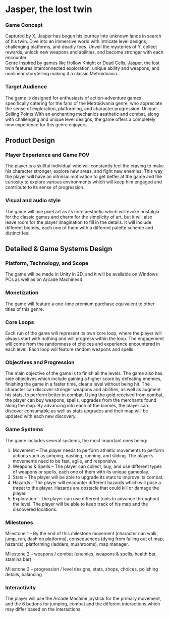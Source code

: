 # Jasper, the lost twin

### Game Concept 

Captured by X, Jasper has begun his journey into unknown lands in search of his twin. Dive into an immersive world with intricate level designs, challenging platforms, and deadly foes. Unveil the mysteries of Y, collect rewards, unlock new weapons and abilities, and become stronger with each encounter. <ending>    
Genre
Inspired by games like Hollow Knight or Dead Cells, Jasper, the lost twin features interconnected exploration, unique ability and weapons, and nonlinear storytelling making it a classic Metroidvania.
  
###  Target Audience

The game is designed for enthusiasts of action-adventure games specifically catering for the fans of the Metroidvania genre, who appreciate the sense of exploration, platforming, and character progression.
Unique Selling Points
With an enchanting mechanics aesthetic and combat, along with challenging and unique level designs, the game offers a completely new experience for this genre enjoyers.

## Product Design

### Player Experience and Game POV

The player is a skillful individual who will constantly feel the craving to make his character stronger, explore new areas, and fight new enemies. This way the player will have an intrinsic motivation to get better at the game and the curiosity to explore various environments which will keep him engaged and contribute to its sense of progression.

### Visual and audio style

The game will use pixel art as its core aesthetic which will evoke nostalgia for the classic games and charm for the simplicity of art, but it will also leave room for the player imagination to fill in the details. It will include different biomes, each one of them with a different palette scheme and distinct feel. 
 
## Detailed & Game Systems Design

### Platform, Technology, and Scope

The game will be made in Unity in 2D, and it will be available on Windows PCs as well as on Arcade Machines4

### Monetization

The game will feature a one-time premium purchase equivalent to other titles of this genre.

### Core Loops

Each run of the game will represent its own core loop, where the player will always start with nothing and will progress within the loop. The engagement will come from the randomness of choices and experience encountered in each level. Each loop will feature random weapons and spells.

### Objectives and Progression

The main objective of the game is to finish all the levels. The game also has side objectives which include gaining a higher score by defeating enemies, finishing the game in a faster time, clear a level without being hit. 
The character can discover stronger weapons and abilities, as well as augment his stats, to perform better in combat. Using the gold received from combat, the player can buy weapons, spells, upgrades from the merchants found along the map. 
By advancing into each of the biomes, the player can discover consumable as well as stats upgrades and their map will be updated with each new discovery. 

### Game Systems

The game includes several systems, the most important ones being:
1.	Movement – The player needs to perform athletic movements to perform actions such as jumping, dashing, running, and sliding. The player’s movements need to be fast, agile, and responsive. 
2.	Weapons & Spells – The player can collect, buy, and use different types of weapons or spells, each one of them with its unique gameplay.
3.	Stats – The player will be able to upgrade its stats to improve its combat.
4.	Hazards – The player will encounter different hazards which will pose a threat to the player. Hazards are obstacle that could kill or damage the player.
5.	Exploration – The player can use different tools to advance throughout the level. The player will be able to keep track of his map and the discovered locations.	

### Milestones

Milestone 1 - By the end of this milestone movement (character can walk, jump, run, dash on platforms), consequences (dying from falling out of map, hazards), platforming (ladders, mushrooms), map manager.

Milestone 2 – weapons / combat (enemies, weapons & spells, health bar, stamina bar)

Milestone 3 – progression / level designs, stats, shops, choices, polishing details, balancing

### Interactivity

The player will use the Arcade Machine joystick for the primary movement, and the 6 buttons for jumping, combat and the different interactions which may differ based on the interactions.







